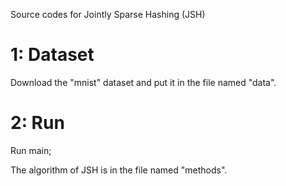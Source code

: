 Source codes for Jointly Sparse Hashing (JSH)


# 1: Dataset
Download the "mnist" dataset and put it in the file named "data".

# 2: Run 
Run main;

The algorithm of JSH is in the file named "methods".
